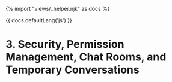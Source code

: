 {% import "views/_helper.njk" as docs %}

{{ docs.defaultLang('js') }}

# 3. Security, Permission Management, Chat Rooms, and Temporary Conversations
